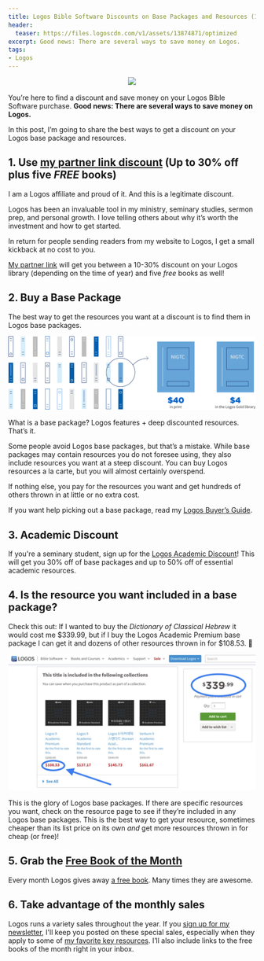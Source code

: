 ```yaml
---
title: Logos Bible Software Discounts on Base Packages and Resources (10-30% off)
header:
  teaser: https://files.logoscdn.com/v1/assets/13874871/optimized
excerpt: Good news: There are several ways to save money on Logos.
tags:
- Logos
---
```

<p align="center">
<img src="https://files.logoscdn.com/v1/assets/13874871/optimized" width="400"/>
</p>

You’re here to find a discount and save money on your Logos Bible Software purchase. **Good news: There are several ways to save money on Logos.**

In this post, I’m going to share the best ways to get a discount on your Logos base package and resources.
## 1. Use [my partner link discount](https://partner.logosbible.com/click.track?CID=431490&AFID=467957) (Up to 30% off plus five *FREE* books)

I am a Logos affiliate and proud of it. And this is a legitimate discount.

Logos has been an invaluable tool in my ministry, seminary studies, sermon prep, and personal growth. I love telling others about why it’s worth the investment and how to get started.

In return for people sending readers from my website to Logos, I get a small kickback at no cost to you.

[My partner link](https://partner.logosbible.com/click.track?CID=431490&AFID=467957) will get you between a 10-30% discount on your Logos library (depending on the time of year) and five _free_ books as well!

## 2. Buy a Base Package

The best way to get the resources you want at a discount is to find them in Logos base packages. 

![](/assets/images/l10-cost-and-affordability-illu-1-2x.png)

What is a base package? Logos features + deep discounted resources. That’s it.

Some people avoid Logos base packages, but that’s a mistake. While base packages may contain resources you do not foresee using, they also include resources you want at a steep discount. You can buy Logos resources a la carte, but you will almost certainly overspend.

If nothing else, you pay for the resources you want and get hundreds of others thrown in at little or no extra cost.

If you want help picking out a base package, read my [Logos Buyer’s Guide](https://www.nickstapleton.me/logos-buyers-guide/).

## 3. Academic Discount

If you're a seminary student, sign up for the [Logos Academic Discount](https://partner.logosbible.com/click.track?CID=432198&AFID=467957&nonencodedurl=https://www.logos.com/academic-discount)! This will get you 30% off of base packages and up to 50% off of essential academic resources.

## 4. Is the resource you want included in a base package?

Check this out: If I wanted to buy the _Dictionary of Classical Hebrew_ it would cost me $339.99, but if I buy the Logos Academic Premium base package I can get it and dozens of other resources thrown in for $108.53. 🤯

![Dynamic Pricing](/assets/images/dynamic.JPG "Dynamic Price")

This is the glory of Logos base packages. If there are specific resources you want, check on the resource page to see if they’re included in any Logos base packages. This is the best way to get your resource, sometimes cheaper than its list price on its own _and_ get more resources thrown in for cheap (or free)!

## 5. Grab the [Free Book of the Month](https://partner.logosbible.com/click.track?CID=437858&AFID=467957)

Every month Logos gives away [a free book](https://partner.logosbible.com/click.track?CID=437858&AFID=467957). Many times they are awesome.

## 6. Take advantage of the monthly sales

Logos runs a variety sales throughout the year. If you [sign up for my newsletter](https://nickstapleton.ck.page/), I'll keep you posted on these special sales, especially when they apply to some of [my favorite key resources](https://partner.logosbible.com/click.track?CID=453900&AFID=467957&nonencodedurl=https://www.logos.com/nickstapleton). I’ll also include links to the free books of the month right in your inbox.

<script async data-uid="e75da6f296" src="https://nickstapleton.ck.page/e75da6f296/index.js"></script>
